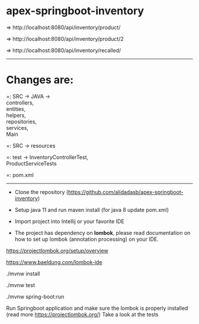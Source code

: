 # apex-springboot-inventory

=> http://localhost:8080/api/inventory/product/

=> http://localhost:8080/api/inventory/product/2

=> http://localhost:8080/api/inventory/recalled/

---------------------------------------------------------

# Changes are:
=: SRC -> JAVA ->                 
                  controllers,       
                  entities,      
                  helpers,      
                  repositories,                  
                  services,                  
                  Main
                  
=: SRC -> resources

=: test -> InventoryControllerTest,\
           ProductServiceTests

=: pom.xml

---------------------------------------------------------------------------

- Clone the repository (https://github.com/alidadasb/apex-springboot-inventory)

- Setup java 11 and run maven install (for java 8 update pom.xml)

- Import project into Intellij or your favorite IDE 

- The project has dependency on **lombok**, please read documentation on how to set up lombok (annotation processing) on your IDE.

https://projectlombok.org/setup/overview

https://www.baeldung.com/lombok-ide


./mvnw install

./mvnw test

./mvnw spring-boot:run


Run Springboot application and make sure the lombok is properly installed (read more https://projectlombok.org/)
Take a look at the tests
